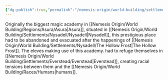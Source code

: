 ```yaml
---
{"dg-publish":true,"permalink":"/nemesis-origin/world-building/settlements/nysadell/the-astralum-academy/"}
---
```


Originally the biggest magic academy in [[Nemesis Origin/World Building/Regions/Asura/Asura\|Asura]], situated in [[Nemesis Origin/World Building/Settlements/Nysadell/Nysadell\|Nysadell]], this prestigious place had to be abandoned and evacuated after the happenings of [[Nemesis Origin/World Building/Settlements/Nysadell/The Hollow Frost\|The Hollow Frost]]. The eleves making use of this academy. had to refuge themselves in [[Nemesis Origin/World Building/Settlements/Everstead/Everstead\|Everstead]], creating racial tensions between them and the [[Nemesis Origin/World Building/Races/Humans\|humans]].